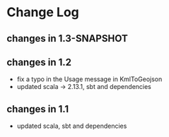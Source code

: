 Change Log
==========


## changes in 1.3-SNAPSHOT


## changes in 1.2

* fix a typo in the Usage message in KmlToGeojson
* updated scala -> 2.13.1, sbt and dependencies 

## changes in 1.1

* updated scala, sbt and dependencies 